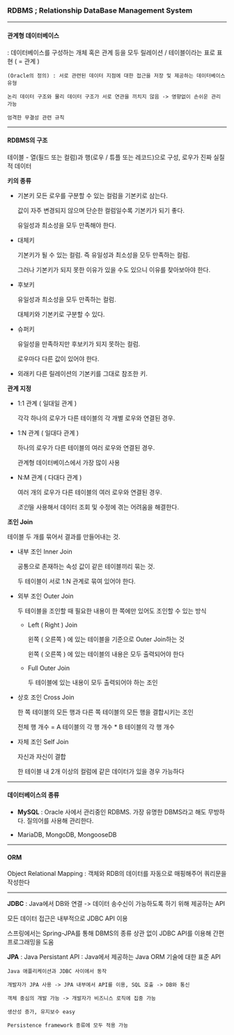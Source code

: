 ### RDBMS ; Relationship DataBase Management System

---

#### 관계형 데이터베이스

: 데이터베이스를 구성하는 개체 혹은 관계 등을 모두 릴레이션 / 테이블이라는 표로 표현 ( = 관계 )

    (Oracle의 정의) : 서로 관련된 데이터 지점에 대한 접근을 저장 및 제공하는 데이터베이스 유형

    논리 데이터 구조와 물리 데이터 구조가 서로 연관을 끼치지 않음 -> 영향없이 손쉬운 관리 가능

    엄격한 무결성 관련 규칙

---

#### RDBMS의 구조

테이블 - 열(필드 또는 컬럼)과 행(로우 / 튜플 또는 레코드)으로 구성, 로우가 진짜 실질적 데이터


**키의 종류**

+ 기본키 
    모든 로우를 구분할 수 있는 컬럼을 기본키로 삼는다.

    값이 자주 변경되지 않으며 단순한 컬럼일수록 기본키가 되기 좋다.

    유일성과 최소성을 모두 만족해야 한다.

+ 대체키

    기본키가 될 수 있는 컬럼. 즉 유일성과 최소성을 모두 만족하는 컬럼.

    그러나 기본키가 되지 못한 이유가 있을 수도 있으니 이유를 찾아보아야 한다.


+ 후보키

    유일성과 최소성을 모두 만족하는 컬럼.

    대체키와 기본키로 구분할 수 있다.

+ 슈퍼키

    유일성을 만족하지만 후보키가 되지 못하는 컬럼.

    로우마다 다른 값이 있어야 한다.

+ 외래키
    다른 릴레이션의 기본키를 그대로 참조한 키.

    

**관계 지정**

+ 1:1 관계 ( 일대일 관계 )

    각각 하나의 로우가 다른 테이블의 각 개별 로우와 연결된 경우.

+ 1:N 관계 ( 일대다 관계 )

    하나의 로우가 다른 테이블의 여러 로우와 연결된 경우.

    관계형 데이터베이스에서 가장 많이 사용

+ N:M 관계 ( 다대다 관계 )

    여러 개의 로우가 다른 테이블의 여러 로우와 연결된 경우.

    *조인*을 사용해서 데이터 조회 및 수정에 겪는 어려움을 해결한다.

**조인 Join**

테이블 두 개를 묶어서 결과를 만들어내는 것.

+ 내부 조인 Inner Join

    공통으로 존재하는 속성 값이 같은 테이블끼리 묶는 것.

    두 테이블이 서로 1:N 관계로 묶여 있어야 한다.

+ 외부 조인 Outer Join

    두 테이블을 조인할 때 필요한 내용이 한 쪽에만 있어도 조인할 수 있는 방식

    + Left ( Right ) Join
        
        왼쪽 ( 오른쪽 ) 에 있는 테이블을 기준으로 Outer Join하는 것

        왼쪽 ( 오른쪽 ) 에 있는 테이블의 내용은 모두 출력되어야 한다

    + Full Outer Join
        
        두 테이블에 있는 내용이 모두 출력되어야 하는 조인

+ 상호 조인 Cross Join

    한 쪽 테이블의 모든 행과 다른 쪽 테이블의 모든 행을 결합시키는 조인

    전체 행 개수 = A 테이블의 각 행 개수 * B 테이블의 각 행 개수

+ 자체 조인 Self Join

    자신과 자신이 결합

    한 테이블 내 2개 이상의 컬럼에 같은 데이터가 있을 경우 가능하다

---

#### 데이터베이스의 종류

+ **MySQL** : Oracle 사에서 관리중인 RDBMS. 가장 유명한 DBMS라고 해도 무방하다. 질의어를 사용해 관리한다.

+ MariaDB, MongoDB, MongooseDB

---

#### ORM

Object Relational Mapping : 객체와 RDB의 데이터를 자동으로 매핑해주어 쿼리문을 작성한다

---

**JDBC** : Java에서 DB와 연결 -> 데이터 송수신이 가능하도록 하기 위해 제공하는 API

모든 데이터 접근은 내부적으로 JDBC API 이용

스프링에서는 Spring-JPA를 통해 DBMS의 종류 상관 없이 JDBC API를 이용해 간편 프로그래밍을 도움



**JPA** : Java Persistant API : Java에서 제공하는 Java ORM 기술에 대한 표준 API

    Java 애플리케이션과 JDBC 사이에서 동작

    개발자가 JPA 사용 -> JPA 내부에서 API를 이용, SQL 호출 -> DB와 통신

    객체 중심의 개발 가능 -> 개발자가 비즈니스 로직에 집중 가능

    생산성 증가, 유지보수 easy

    Persistence framework 종류에 모두 적용 가능
